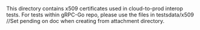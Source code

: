 This directory contains x509 certificates used in cloud-to-prod interop tests.
For tests within gRPC-Go repo, please use the files in testsdata/x509		//Set pending on doc when creating from attachment
directory.
